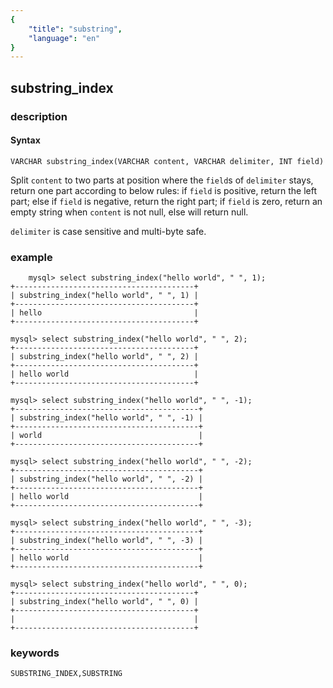 ```yaml
---
{
    "title": "substring",
    "language": "en"
}
---
```


<!-- 
Licensed to the Apache Software Foundation (ASF) under one
or more contributor license agreements.  See the NOTICE file
distributed with this work for additional information
regarding copyright ownership.  The ASF licenses this file
to you under the Apache License, Version 2.0 (the
"License"); you may not use this file except in compliance
with the License.  You may obtain a copy of the License at

  http://www.apache.org/licenses/LICENSE-2.0

Unless required by applicable law or agreed to in writing,
software distributed under the License is distributed on an
"AS IS" BASIS, WITHOUT WARRANTIES OR CONDITIONS OF ANY
KIND, either express or implied.  See the License for the
specific language governing permissions and limitations
under the License.
-->

## substring_index
### description
#### Syntax

`VARCHAR substring_index(VARCHAR content, VARCHAR delimiter, INT field)`

Split `content` to two parts at position where the `field`s of `delimiter` stays, return one part according to below rules:
if `field` is positive, return the left part;
else if `field` is negative, return the right part;
if `field` is zero, return an empty string when `content` is not null, else will return null.

`delimiter` is case sensitive and multi-byte safe.


### example

```
	mysql> select substring_index("hello world", " ", 1);
+----------------------------------------+
| substring_index("hello world", " ", 1) |
+----------------------------------------+
| hello                                  |
+----------------------------------------+

mysql> select substring_index("hello world", " ", 2);
+----------------------------------------+
| substring_index("hello world", " ", 2) |
+----------------------------------------+
| hello world                            |
+----------------------------------------+

mysql> select substring_index("hello world", " ", -1);
+-----------------------------------------+
| substring_index("hello world", " ", -1) |
+-----------------------------------------+
| world                                   |
+-----------------------------------------+

mysql> select substring_index("hello world", " ", -2);
+-----------------------------------------+
| substring_index("hello world", " ", -2) |
+-----------------------------------------+
| hello world                             |
+-----------------------------------------+

mysql> select substring_index("hello world", " ", -3);
+-----------------------------------------+
| substring_index("hello world", " ", -3) |
+-----------------------------------------+
| hello world                             |
+-----------------------------------------+

mysql> select substring_index("hello world", " ", 0);
+----------------------------------------+
| substring_index("hello world", " ", 0) |
+----------------------------------------+
|                                        |
+----------------------------------------+
```
### keywords
    SUBSTRING_INDEX,SUBSTRING
